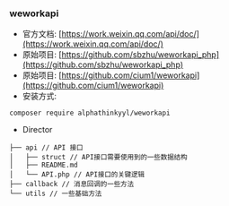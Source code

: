 ### weworkapi
- 官方文档: [https://work.weixin.qq.com/api/doc/](https://work.weixin.qq.com/api/doc/)
- 原始项目: [https://github.com/sbzhu/weworkapi_php](https://github.com/sbzhu/weworkapi_php) 
- 原始项目: [https://github.com/cium1/weworkapi](https://github.com/cium1/weworkapi) 
- 安装方式:
```
composer require alphathinkyyl/weworkapi
```
- Director
```
├── api // API 接口
│   ├── struct // API接口需要使用到的一些数据结构
│   ├── README.md
│   └── API.php // API接口的关键逻辑
├── callback // 消息回调的一些方法
└── utils // 一些基础方法
```
